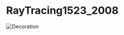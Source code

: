# RayTracing1523_2008
![Decoration](https://github.com/dotz600/RayTracing1523_2008/assets/116568493/f650ad28-307c-4847-9b0b-467b63b91562)
